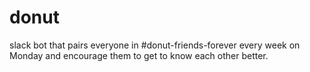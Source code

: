 # donut
slack bot that pairs everyone in #donut-friends-forever every week on Monday and encourage them to get to know each other better.

